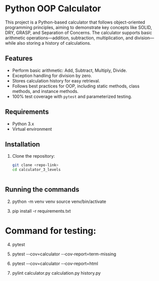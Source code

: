 # Python OOP Calculator

This project is a Python-based calculator that follows object-oriented programming principles, aiming to demonstrate key concepts like SOLID, DRY, GRASP, and Separation of Concerns. The calculator supports basic arithmetic operations—addition, subtraction, multiplication, and division—while also storing a history of calculations.

## Features
- Perform basic arithmetic: Add, Subtract, Multiply, Divide.
- Exception handling for division by zero.
- Stores calculation history for easy retrieval.
- Follows best practices for OOP, including static methods, class methods, and instance methods.
- 100% test coverage with `pytest` and parameterized testing.

## Requirements
- Python 3.x
- Virtual environment

## Installation
1. Clone the repository:
   ```bash
   git clone <repo-link>
   cd calculator_3_levels
  
## Running the commands
2. python -m venv venv
source venv/bin/activate  

3. pip install -r requirements.txt

# Command for testing:
4. pytest
5. pytest --cov=calculator --cov-report=term-missing
6. pytest --cov=calculator --cov-report=html

7. pylint calculator.py calculation.py history.py




